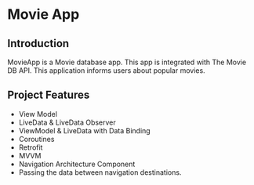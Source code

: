 Movie App
==================================


Introduction
------------

MovieApp is a Movie database app. This app is integrated with The Movie DB API. This application informs users about popular movies.


Project Features
--------------

- View Model
- LiveData & LiveData Observer
- ViewModel & LiveData with Data Binding
- Coroutines
- Retrofit
- MVVM
- Navigation Architecture Component
- Passing the data between navigation destinations.
